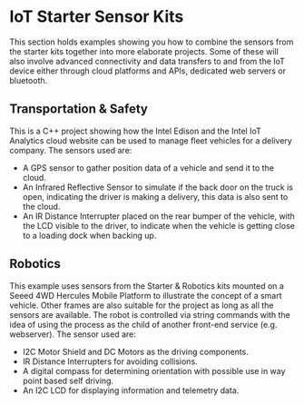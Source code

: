 IoT Starter Sensor Kits
==============

This section holds examples showing you how to combine the sensors from the
starter kits together into more elaborate projects. Some of these will also
involve advanced connectivity and data transfers to and from the IoT device
either through cloud platforms and APIs, dedicated web servers or bluetooth.

Transportation & Safety
-------

This is a C++ project showing how the Intel Edison and the Intel IoT Analytics
cloud website can be used to manage fleet vehicles for a delivery company. The
sensors used are:
* A GPS sensor to gather position data of a vehicle and send it to the cloud.
* An Infrared Reflective Sensor to simulate if the back door on the truck is
  open, indicating the driver is making a delivery, this data is also sent to
  the cloud.
* An IR Distance Interrupter placed on the rear bumper of the vehicle, with the
  LCD visible to the driver, to indicate when the vehicle is getting close to a
  loading dock when backing up.

Robotics
-------

This example uses sensors from the Starter & Robotics kits mounted on a Seeed
4WD Hercules Mobile Platform to illustrate the concept of a smart vehicle.
Other frames are also suitable for the project as long as all the sensors are
available. The robot is controlled via string commands with the idea of using
the process as the child of another front-end service (e.g. webserver). The
sensor used are:
* I2C Motor Shield and DC Motors as the driving components.
* IR Distance Interrupters for avoiding collisions.
* A digital compass for determining orientation with possible use in way point
  based self driving.
* An I2C LCD for displaying information and telemetry data.
